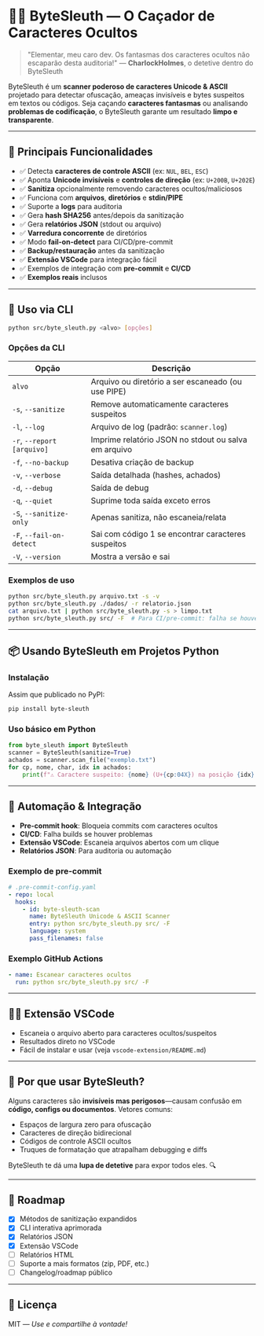 # 🕵️‍♂️ **ByteSleuth** — O Caçador de Caracteres Ocultos

> "Elementar, meu caro dev. Os fantasmas dos caracteres ocultos não escaparão desta auditoria!"
> — **CharlockHolmes**, o detetive dentro do ByteSleuth

ByteSleuth é um **scanner poderoso de caracteres Unicode & ASCII** projetado para detectar ofuscação, ameaças invisíveis e bytes suspeitos em textos ou códigos. Seja caçando **caracteres fantasmas** ou analisando **problemas de codificação**, o ByteSleuth garante um resultado **limpo e transparente**.

---

## 🚀 **Principais Funcionalidades**
- ✅ Detecta **caracteres de controle ASCII** (ex: `NUL`, `BEL`, `ESC`)
- ✅ Aponta **Unicode invisíveis** e **controles de direção** (ex: `U+200B`, `U+202E`)
- ✅ **Sanitiza** opcionalmente removendo caracteres ocultos/maliciosos
- ✅ Funciona com **arquivos**, **diretórios** e **stdin/PIPE**
- ✅ Suporte a **logs** para auditoria
- ✅ Gera **hash SHA256** antes/depois da sanitização
- ✅ Gera **relatórios JSON** (stdout ou arquivo)
- ✅ **Varredura concorrente** de diretórios
- ✅ Modo **fail-on-detect** para CI/CD/pre-commit
- ✅ **Backup/restauração** antes da sanitização
- ✅ **Extensão VSCode** para integração fácil
- ✅ Exemplos de integração com **pre-commit** e **CI/CD**
- ✅ **Exemplos reais** inclusos

---

## 🔧 **Uso via CLI**

```bash
python src/byte_sleuth.py <alvo> [opções]
```

### **Opções da CLI**
| Opção | Descrição |
|-------|-----------|
| `alvo` | Arquivo ou diretório a ser escaneado (ou use PIPE) |
| `-s`, `--sanitize` | Remove automaticamente caracteres suspeitos |
| `-l`, `--log` | Arquivo de log (padrão: `scanner.log`) |
| `-r`, `--report [arquivo]` | Imprime relatório JSON no stdout ou salva em arquivo |
| `-f`, `--no-backup` | Desativa criação de backup |
| `-v`, `--verbose` | Saída detalhada (hashes, achados) |
| `-d`, `--debug` | Saída de debug |
| `-q`, `--quiet` | Suprime toda saída exceto erros |
| `-S`, `--sanitize-only` | Apenas sanitiza, não escaneia/relata |
| `-F`, `--fail-on-detect` | Sai com código 1 se encontrar caracteres suspeitos |
| `-V`, `--version` | Mostra a versão e sai |

### **Exemplos de uso**
```bash
python src/byte_sleuth.py arquivo.txt -s -v
python src/byte_sleuth.py ./dados/ -r relatorio.json
cat arquivo.txt | python src/byte_sleuth.py -s > limpo.txt
python src/byte_sleuth.py src/ -F  # Para CI/pre-commit: falha se houver problema
```

---

## 📦 **Usando ByteSleuth em Projetos Python**

### **Instalação**
Assim que publicado no PyPI:
```bash
pip install byte-sleuth
```

### **Uso básico em Python**
```python
from byte_sleuth import ByteSleuth
scanner = ByteSleuth(sanitize=True)
achados = scanner.scan_file("exemplo.txt")
for cp, nome, char, idx in achados:
    print(f"⚠️ Caractere suspeito: {nome} (U+{cp:04X}) na posição {idx} → {repr(char)}")
```

---

## 🔁 **Automação & Integração**
- **Pre-commit hook**: Bloqueia commits com caracteres ocultos
- **CI/CD**: Falha builds se houver problemas
- **Extensão VSCode**: Escaneia arquivos abertos com um clique
- **Relatórios JSON**: Para auditoria ou automação

### **Exemplo de pre-commit**
```yaml
# .pre-commit-config.yaml
- repo: local
  hooks:
    - id: byte-sleuth-scan
      name: ByteSleuth Unicode & ASCII Scanner
      entry: python src/byte_sleuth.py src/ -F
      language: system
      pass_filenames: false
```

### **Exemplo GitHub Actions**
```yaml
- name: Escanear caracteres ocultos
  run: python src/byte_sleuth.py src/ -F
```

---

## 🧑‍💻 **Extensão VSCode**
- Escaneia o arquivo aberto para caracteres ocultos/suspeitos
- Resultados direto no VSCode
- Fácil de instalar e usar (veja `vscode-extension/README.md`)

---

## 🧠 **Por que usar ByteSleuth?**
Alguns caracteres são **invisíveis mas perigosos**—causam confusão em **código, configs ou documentos**. Vetores comuns:
- Espaços de largura zero para ofuscação
- Caracteres de direção bidirecional
- Códigos de controle ASCII ocultos
- Truques de formatação que atrapalham debugging e diffs

ByteSleuth te dá uma **lupa de detetive** para expor todos eles. 🔍

---

## 🚀 **Roadmap**
- [x] Métodos de sanitização expandidos
- [x] CLI interativa aprimorada
- [x] Relatórios JSON
- [x] Extensão VSCode
- [ ] Relatórios HTML
- [ ] Suporte a mais formatos (zip, PDF, etc.)
- [ ] Changelog/roadmap público

---

## 📄 **Licença**
MIT — *Use e compartilhe à vontade!*
